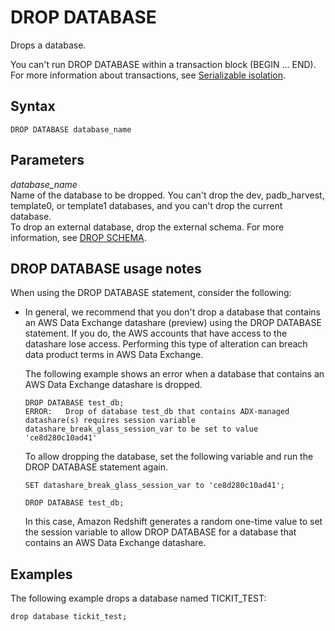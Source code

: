 # DROP DATABASE<a name="r_DROP_DATABASE"></a>

Drops a database\. 

You can't run DROP DATABASE within a transaction block \(BEGIN \.\.\. END\)\. For more information about transactions, see [Serializable isolation](c_serial_isolation.md)\. 

## Syntax<a name="r_DROP_DATABASE-synopsis"></a>

```
DROP DATABASE database_name
```

## Parameters<a name="r_DROP_DATABASE-parameters"></a>

 *database\_name*   
Name of the database to be dropped\. You can't drop the dev, padb\_harvest, template0, or template1 databases, and you can't drop the current database\.  
To drop an external database, drop the external schema\. For more information, see [DROP SCHEMA](r_DROP_SCHEMA.md)\.

## DROP DATABASE usage notes<a name="r_DROP_DATABASE_usage"></a>

When using the DROP DATABASE statement, consider the following:
+ In general, we recommend that you don't drop a database that contains an AWS Data Exchange datashare \(preview\) using the DROP DATABASE statement\. If you do, the AWS accounts that have access to the datashare lose access\. Performing this type of alteration can breach data product terms in AWS Data Exchange\.

  The following example shows an error when a database that contains an AWS Data Exchange datashare is dropped\.

  ```
  DROP DATABASE test_db;
  ERROR:   Drop of database test_db that contains ADX-managed datashare(s) requires session variable datashare_break_glass_session_var to be set to value 'ce8d280c10ad41'
  ```

  To allow dropping the database, set the following variable and run the DROP DATABASE statement again\.

  ```
  SET datashare_break_glass_session_var to 'ce8d280c10ad41';
  ```

  ```
  DROP DATABASE test_db;
  ```

  In this case, Amazon Redshift generates a random one\-time value to set the session variable to allow DROP DATABASE for a database that contains an AWS Data Exchange datashare\.

## Examples<a name="r_DROP_DATABASE-examples"></a>

The following example drops a database named TICKIT\_TEST: 

```
drop database tickit_test;
```